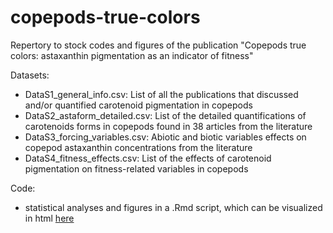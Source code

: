 # copepods-true-colors

Repertory to stock codes and figures of the publication "Copepods true colors: astaxanthin pigmentation as an indicator of fitness"

Datasets:
- DataS1_general_info.csv: List of all the publications that discussed and/or quantified carotenoid pigmentation in copepods
- DataS2_astaform_detailed.csv: List of the detailed quantifications of carotenoids forms in copepods found in 38 articles from the literature
- DataS3_forcing_variables.csv: Abiotic and biotic variables effects on copepod astaxanthin concentrations from the literature
- DataS4_fitness_effects.csv: List of the effects of carotenoid pigmentation on fitness-related variables in copepods

Code:
- statistical analyses and figures in a .Rmd script, which can be visualized in html [here](https://github.com/laurvi/copepods-true-colors/blob/main/code_and_figures_git.md)

